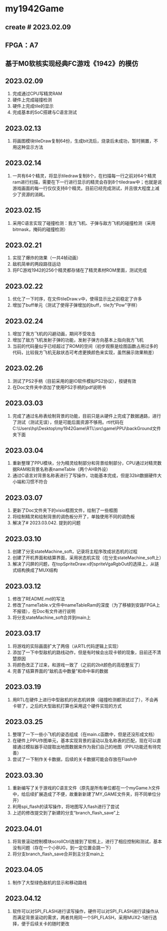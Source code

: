 # my1942Game

## create # 2023.02.09
## FPGA：A7
## 基于M0软核实现经典FC游戏《1942》的模仿

## 2023.02.09
1. 完成通过CPU写精灵RAM
2. 硬件上完成碰撞检测
3. 硬件上完成tile的显示
4. 完成基本的SoC搭建与C语言测试

## 2023.02.13
1. 将画图模块tileDraw复制64份，生成bit流后，烧录后未成功，暂时搁置，不用这种显示方法

## 2023.02.14
1. 一共有64个精灵，将显示tiledraw复制8个，在扫描每一行之前对64个精灵ram进行扫描，需要在下一行进行显示的精灵会存到8个tiledraw中；也就是说游戏画面的每一行仅仅支持8个精灵。目前已经完成测试，并且很大程度上减少了资源的消耗。

## 2023.02.15
1. 采用C语言实现了碰撞检测：我方飞机、子弹与敌方飞机的碰撞检测（采用bitmask，掩码的碰撞检测）

## 2023.02.21
1. 实现了爆炸的效果（一共4帧动画）
2. 敌机简单的两段路径运动
3. 将FC游戏1942的256个精灵都存储在了精灵素材ROM里面，测试完成

## 2023.02.22
1. 优化了一下时序，在文件tileDraw.v中，使得显示比之前稳定了许多
2. 增加了buff单元（测试了使得子弹增加的buff，tile为"Pow"字样）

## 2023.02.24
1. 增加了我方飞机的闪避动画，期间不受攻击
2. 增加了敌方飞机发射子弹的功能，发射子弹方向基本上指向我方飞机
3. 当前的代码量似乎已经超过了ROM的空间（初步观察是绘图函数占用过多的代码，比较我方飞机无敌状态可考虑更换颜色来实现，虽然展示效果稍差）

## 2023.02.26
1. 测试了PS2手柄（目前采用的是IO软件模拟PS2协议），按键有效
2. 在Doc文件夹中添加了使用PS2手柄的pdf说明书

## 2023.03.03
1. 完成了通过名称表绘制背景的功能，目前只是从硬件上完成了数据通路，进行了测试（测试无误），但是可能后面资源不够用。rtl代码在C:\Users\hp\Desktop\my1942Game\RTL\src\game\PPU\backGround文件夹下面

## 2023.03.04
1. 重新整理了PPU模块，分为精灵绘制部分和背景绘制部分，CPU通过对精灵数据RAM和背景名称表nameTable（两个AHB外设）
2. 通过C语言对背景名称表进行了写操作，功能基本完成，但是32bit数据硬件大小端和习惯不符合

## 2023.03.07
1. 更新了Doc文件夹下的visio框图文件，绘制了一些框图
2. 将绘制精灵和绘制背景的调色板分开了，单独使用不同的调色板
3. 解决了# 2023.03.042. 提到的问题

## 2023.03.10
1. 创建了分支stateMachine_soft，记录将主程序改成状态机的过程
2. 创建了开机界面和结算界面，采用状态机实现（在分支stateMachine_soft上）
3. 解决了闪屏的问题，在topSpriteDraw.v的spriteVgaRgbOut的选择上，从链式结构换成了MUX结构

## 2023.03.12
1. 修改了README.md的写法
2. 修改了nameTable.v文件中nameTableRam的深度（为了移植到安路FPGA上不报错），在Doc有文件进行说明
3. 将分支stateMachine_soft合并到main上

## 2023.03.17
1. 将游戏的实际画面扩大了两倍（从RTL代码逻辑上实现）
2. 添加了一下中型敌机的路线动作，但是有时候会出现卡顿的现象，目前还不清楚原因
3. 将颜色改正了过来，和游戏一致了（之前的2bit颜色的高低整反了）
4. 完善了结算界面的“敌机击中数量”和命中率的数据

## 2023.03.19
1. 用RTL在硬件上进行中型敌机的状态机转换（碰撞检测都测试过了），不会再卡顿了，之后的大型敌机打算也采用这个硬件实现的方式

## 2023.03.25
1. 整理了一下一些小飞机的姿态组成（在main.c函数中，但是还没形成文档）
2. 在硬件上PPU作图单元，基本实现背景的滚动以及名称表的匹配，现在可以直接通过模拟器手动提取出地图数据来作为我们自己的地图（PPU功能还有待完善）
3. 尝试了一下制作关卡数据，后续的关卡数据可能会存放在Flash中

## 2023.03.30
1. 重新编写了关于游戏的C语言文件（原先是所有单位都在一个myGame.h文件中，给后续扩展造成了不便，故重新新建了MY_GAME文件夹，将不同单位分开）
2. 利用spi_flash的读写操作，将地图写入flash进行了尝试
3. 上述的修改提交到了新建的分支“branch_flash_save”上

## 2023.04.01
1. 将背景滚动控制模块scrollCtrl连接到了软核上，进行了相应控制和测试，基本没有问题（存在一个小BUG，到一定位置会跳一下）
2. 将分支branch_flash_save合并到主分支main上

## 2023.04.05
1. 制作了大型绿色敌机的显示和移动路线

## 2023.04.12
1. 软件可以对SPI_FLASH进行读写操作，硬件可以对SPI_FLASH进行读操作从而满足背景滚动的需求，两者共用同一个SPI_FLASH，采用MUX2-1进行选择，便于后续关卡的随时更改